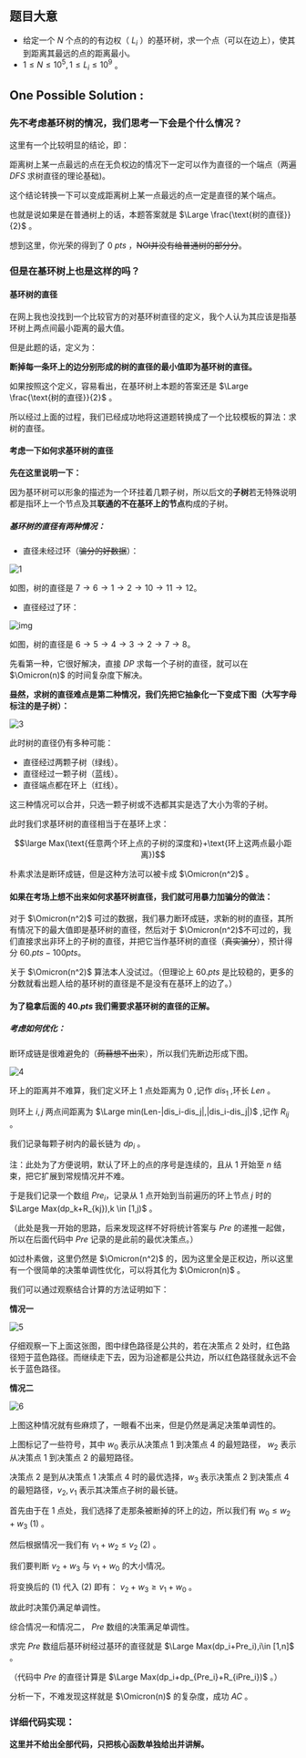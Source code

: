 ## 题目大意

- 给定一个 $N$ 个点的的有边权（ $L_i$ ）的基环树，求一个点（可以在边上），使其到距离其最远的点的距离最小。
-  $1\leq N \leq 10^5,1 \leq L_i \leq 10^9$ 。

## One Possible Solution :

### 先不考虑基环树的情况，我们思考一下会是个什么情况？

这里有一个比较明显的结论，即：

距离树上某一点最远的点在无负权边的情况下一定可以作为直径的一个端点（两遍 $DFS$ 求树直径的理论基础)。

这个结论转换一下可以变成距离树上某一点最远的点一定是直径的某个端点。

也就是说如果是在普通树上的话，本题答案就是 $\Large \frac{\text{树的直径}}{2}$ 。

想到这里，你光荣的得到了 $0\ pts$ ，~~NOI并没有给普通树的部分分~~。

### 但是在基环树上也是这样的吗？

#### 基环树的直径

在网上我也没找到一个比较官方的对基环树直径的定义，我个人认为其应该是指基环树上两点间最小距离的最大值。

但是此题的话，定义为：

**断掉每一条环上的边分别形成的树的直径的最小值即为基环树的直径。**

如果按照这个定义，容易看出，在基环树上本题的答案还是 $\Large \frac{\text{树的直径}}{2}$ 。

所以经过上面的过程，我们已经成功地将这道题转换成了一个比较模板的算法：求树的直径。

#### 考虑一下如何求基环树的直径

**先在这里说明一下：**

因为基环树可以形象的描述为一个环挂着几颗子树，所以后文的**子树**若无特殊说明都是指环上一个节点及其**联通的不在基环上的节点**构成的子树。

##### 基环树的直径有两种情况：

- 直径未经过环（~~骗分的好数据~~）：

![1](1.png)

如图，树的直径是 $7\rightarrow 6\rightarrow 1\rightarrow 2\rightarrow 10\rightarrow 11\rightarrow 12$。

- 直径经过了环：

![img](file:///C:\Users\Administrator\AppData\Roaming\Tencent\Users\804436971\QQ\WinTemp\RichOle\PDBQV@U{FM1DO6T{DCXLUKA.png)

如图，树的直径是 $6\rightarrow 5\rightarrow 4\rightarrow 3\rightarrow 2\rightarrow 7\rightarrow 8$。

先看第一种，它很好解决，直接 $DP$ 求每一个子树的直径，就可以在 $\Omicron(n)$ 的时间复杂度下解决。

**~~显然~~，求树的直径难点是第二种情况，我们先把它抽象化一下变成下图（大写字母标注的是子树）：**

![3](3.png)

此时树的直径仍有多种可能：

- 直径经过两颗子树（绿线）。
- 直径经过一颗子树（蓝线）。
- 直径端点都在环上（红线）。

这三种情况可以合并，只选一颗子树或不选都其实是选了大小为零的子树。

此时我们求基环树的直径相当于在基环上求：

$$\large Max(\text{任意两个环上点的子树的深度和}+\text{环上这两点最小距离})$$

朴素求法是断环成链，但是这种方法可以被卡成 $\Omicron(n^2)$ 。

#### 如果在考场上想不出来如何求基环树直径，我们就可用暴力加骗分的做法：

对于 $\Omicron(n^2)$ 可过的数据，我们暴力断环成链，求新的树的直径，其所有情况下的最大值即是基环树的直径，然后对于  $\Omicron(n^2)$不可过的，我们直接求出非环上的子树的直径，并把它当作基环树的直径（~~真实骗分~~），预计得分 $60.pts - 100pts$。 

关于 $\Omicron(n^2)$ 算法本人没试过。（但理论上 $60.pts$ 是比较稳的，更多的分数就看出题人给的基环树的直径是不是没有在基环上的边了。）

#### 为了稳拿后面的 $40.pts$ 我们需要求基环树的直径的正解。

##### 考虑如何优化：

断环成链是很难避免的（~~蒟蒻想不出来~~），所以我们先断边形成下图。

![4](4.png)

环上的距离并不难算，我们定义环上 $1$ 点处距离为 $0$ ,记作 $dis_1$ ,环长 $Len$ 。

则环上 $i,j$ 两点间距离为 $\Large min(Len-|dis_i-dis_j|,|dis_i-dis_j|)$ ,记作 $R_{ij}$ 。

我们记录每颗子树内的最长链为 $dp_i$ 。

注：此处为了方便说明，默认了环上的点的序号是连续的，且从 $1$ 开始至 $n$ 结束，把它扩展到常规情况并不难。

于是我们记录一个数组 $Pre_i$，记录从 $1$ 点开始到当前遍历的环上节点 $j$ 时的 $\Large Max(dp_k+R_{kj}),k \in [1,j)$ 。

（此处是我一开始的思路，后来发现这样不好将统计答案与 $Pre$ 的递推一起做，所以在后面代码中 $Pre$ 记录的是此前的最优决策点。）

如过朴素做，这里仍然是 $\Omicron(n^2)$ 的，因为这里全是正权边，所以这里有一个很简单的决策单调性优化，可以将其化为 $\Omicron(n)$ 。

我们可以通过观察结合计算的方法证明如下：

**情况一**

![5](5.png)

仔细观察一下上面这张图，图中绿色路径是公共的，若在决策点 $2$ 处时，红色路径短于蓝色路径。而继续走下去，因为沿途都是公共边，所以红色路径就永远不会长于蓝色路径。

**情况二**

![6](6.png)

上图这种情况就有些麻烦了，一眼看不出来，但是仍然是满足决策单调性的。

上图标记了一些符号，其中 $w_0$ 表示从决策点 $1$ 到决策点 $4$ 的最短路径， $w_2$ 表示从决策点 $1$ 到决策点 $2$ 的最短路径。

决策点 $2$ 是到从决策点 $1$ 决策点 $4$ 时的最优选择，$w_3$ 表示决策点 $2$ 到决策点 $4$ 的最短路径，$v_2,v_1$ 表示其决策点子树的最长链。 

首先由于在 $1$ 点处，我们选择了走那条被断掉的环上的边，所以我们有 $w_0 \leq w_2+w_3 \ (1)$ 。

然后根据情况一我们有 $v_1+w_2 \leq v_2 \ (2)$ 。

我们要判断 $v_2+w_3$ 与 $v_1+w_0$ 的大小情况。

将变换后的 $(1)$ 代入 $(2)$ 即有： $v_2+w_3 \geq v_1+w_0$ 。

故此时决策仍满足单调性。

综合情况一和情况二， $Pre$ 数组的决策满足单调性。

求完 $Pre$ 数组后基环树经过基环的直径就是 $\Large Max(dp_i+Pre_i),i\in [1,n]$ 。

（代码中 $Pre$ 的直径计算是 $\Large Max(dp_i+dp_{Pre_i}+R_{iPre_i})$ 。）

分析一下，不难发现这样就是 $\Omicron(n)$ 的复杂度，成功 $AC$ 。

### 详细代码实现：

**这里并不给出全部代码，只把核心函数单独给出并讲解。**

